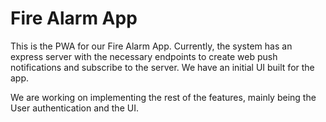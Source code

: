 # Fire Alarm App

This is the PWA for our Fire Alarm App.
Currently, the system has an express server with the necessary endpoints to
create web push notifications and subscribe to the server. We have an initial UI
built for the app. 

We are working on implementing the rest of the features, mainly being the 
User authentication and the UI.
